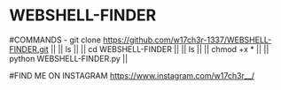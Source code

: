 # WEBSHELL-FINDER

#COMMANDS -
git clone https://github.com/w17ch3r-1337/WEBSHELL-FINDER.git   ||
|| ls ||
|| cd WEBSHELL-FINDER ||
|| ls ||
|| chmod +x * ||
|| python WEBSHELL-FINDER.py ||

#FIND ME ON INSTAGRAM 
https://www.instagram.com/w17ch3r__/
